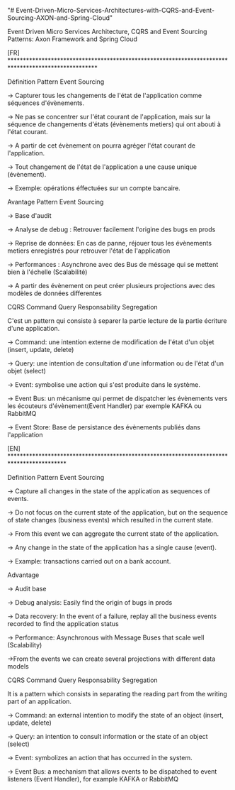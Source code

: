 "# Event-Driven-Micro-Services-Architectures-with-CQRS-and-Event-Sourcing-AXON-and-Spring-Cloud" 

Event Driven Micro Services Architecture, CQRS and Event Sourcing Patterns: Axon Framework and Spring Cloud

 [FR] ****************************************************************************************************
 
 Définition Pattern Event Sourcing

-> Capturer tous les changements de l'état de l'application comme séquences d'évènements.

-> Ne pas se concentrer sur l'état courant de l'application, mais sur la séquence de changements d'états (évènements metiers) qui ont abouti à l'état courant.

-> A partir de cet évènement on pourra agréger l'état courant de l'application.

-> Tout changement de l'état de l'application a une cause unique (évènement).

-> Exemple: opérations éffectuées sur un compte bancaire.

Avantage Pattern Event Sourcing

-> Base d'audit

-> Analyse de debug : Retrouver facilement l'origine des bugs en prods

-> Reprise de données: En cas de panne, réjouer tous les évènements metiers enregistrés pour retrouver l'état de l'application

-> Performances : Asynchrone avec des Bus de méssage qui se mettent bien à l'échelle (Scalabilité)

-> A partir des évènement on peut créer plusieurs projections avec des modèles de données differentes

CQRS Command Query Responsability Segregation

C'est un pattern qui consiste à separer la partie lecture de la partie écriture d'une application.

-> Command: une intention externe de modification de l'état d'un objet (insert, update, delete)

-> Query: une intention de consultation d'une information ou de l'état d'un objet (select)

-> Event: symbolise une action qui s'est produite dans le système.

-> Event Bus: un mécanisme qui permet de dispatcher les évènements vers les écouteurs d'évènement(Event Handler) par exemple KAFKA ou RabbitMQ

-> Event Store: Base de persistance des évènements publiés dans l'application




[EN] ******************************************************************************************

Definition Pattern Event Sourcing 

-> Capture all changes in the state of the application as sequences of events.

-> Do not focus on the current state of the application, but on the sequence of state changes (business events) which resulted in the current state.

-> From this event we can aggregate the current state of the application.

-> Any change in the state of the application has a single cause (event).

-> Example: transactions carried out on a bank account.

Advantage

-> Audit base

-> Debug analysis: Easily find the origin of bugs in prods

-> Data recovery: In the event of a failure, replay all the business events recorded to find the application status

-> Performance: Asynchronous with Message Buses that scale well (Scalability)

->From the events we can create several projections with different data models

CQRS Command Query Responsability Segregation

It is a pattern which consists in separating the reading part from the writing part of an application.

-> Command: an external intention to modify the state of an object (insert, update, delete)

-> Query: an intention to consult information or the state of an object (select)

-> Event: symbolizes an action that has occurred in the system.

-> Event Bus: a mechanism that allows events to be dispatched to event listeners (Event Handler), for example KAFKA or RabbitMQ









